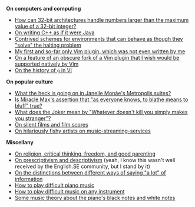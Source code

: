 **On computers and computing**

 * [How can 32-bit architectures handle numbers larger than the maximum value of a 32-bit integer?](http://superuser.com/a/699991/199803)
 * [On writing C++ as if it were Java](http://programmers.stackexchange.com/a/308562/89959)
 * [Contrived schemes for environments that can behave as though they "solve" the halting problem](http://cs.stackexchange.com/q/11645/7953)
 * [My first and so-far only Vim plugin, which was not even written by me](http://vi.stackexchange.com/a/5988/1060)
 * [On a feature of an obscure fork of a Vim plugin that I wish would be supported natively by Vim](http://vi.stackexchange.com/a/2756/1060)
 * [On the history of `g` in Vi](http://unix.stackexchange.com/q/115780/38050)

**On popular culture**

 * [What the heck is going on in Janelle Monáe's Metropolis suites?](http://musicfans.stackexchange.com/q/931/52)
 * [Is Miracle Max's assertion that "as everyone knows, to blathe means to bluff" true?](http://movies.stackexchange.com/q/35733/8411)
 * [What does the Joker mean by "Whatever doesn't kill you simply makes you stranger"?](http://movies.stackexchange.com/a/17927/8411)
 * [On silent films and film scores](http://musicfans.stackexchange.com/a/25/52)
 * [On hilariously fishy artists on music-streaming-services](http://musicfans.stackexchange.com/q/2734/52)

**Miscellany**

 * [On religion, critical thinking, freedom, and good parenting](http://parenting.stackexchange.com/a/18903/12044)
 * [On prescriptivism and descriptivism](http://english.stackexchange.com/a/113950/31895) (yeah, I know this wasn't well received by the English.SE community, but I stand by it)
 * [On the distinctions between different ways of saying "a lot" of information](http://english.stackexchange.com/a/242873/31895)
 * [How to play difficult piano music](http://music.stackexchange.com/a/34656/5693)
 * [How to play difficult music on any instrument](http://music.stackexchange.com/a/16713/5693)
 * [Some music theory about the piano's black notes and white notes](http://music.stackexchange.com/a/39916/5693)
